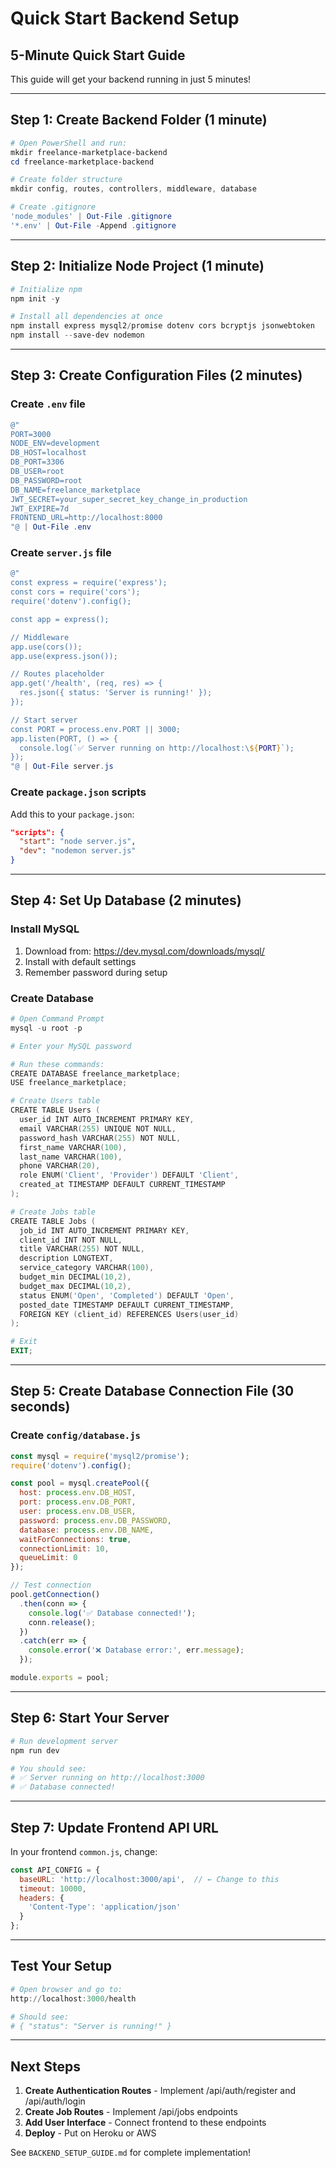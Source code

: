 # Quick Start Backend Setup

## 5-Minute Quick Start Guide

This guide will get your backend running in just 5 minutes!

---

## Step 1: Create Backend Folder (1 minute)

```powershell
# Open PowerShell and run:
mkdir freelance-marketplace-backend
cd freelance-marketplace-backend

# Create folder structure
mkdir config, routes, controllers, middleware, database

# Create .gitignore
'node_modules' | Out-File .gitignore
'*.env' | Out-File -Append .gitignore
```

---

## Step 2: Initialize Node Project (1 minute)

```powershell
# Initialize npm
npm init -y

# Install all dependencies at once
npm install express mysql2/promise dotenv cors bcryptjs jsonwebtoken
npm install --save-dev nodemon
```

---

## Step 3: Create Configuration Files (2 minutes)

### Create `.env` file

```powershell
@"
PORT=3000
NODE_ENV=development
DB_HOST=localhost
DB_PORT=3306
DB_USER=root
DB_PASSWORD=root
DB_NAME=freelance_marketplace
JWT_SECRET=your_super_secret_key_change_in_production
JWT_EXPIRE=7d
FRONTEND_URL=http://localhost:8000
"@ | Out-File .env
```

### Create `server.js` file

```powershell
@"
const express = require('express');
const cors = require('cors');
require('dotenv').config();

const app = express();

// Middleware
app.use(cors());
app.use(express.json());

// Routes placeholder
app.get('/health', (req, res) => {
  res.json({ status: 'Server is running!' });
});

// Start server
const PORT = process.env.PORT || 3000;
app.listen(PORT, () => {
  console.log(`✅ Server running on http://localhost:\${PORT}`);
});
"@ | Out-File server.js
```

### Create `package.json` scripts

Add this to your `package.json`:

```json
"scripts": {
  "start": "node server.js",
  "dev": "nodemon server.js"
}
```

---

## Step 4: Set Up Database (2 minutes)

### Install MySQL

1. Download from: https://dev.mysql.com/downloads/mysql/
2. Install with default settings
3. Remember password during setup

### Create Database

```powershell
# Open Command Prompt
mysql -u root -p

# Enter your MySQL password

# Run these commands:
CREATE DATABASE freelance_marketplace;
USE freelance_marketplace;

# Create Users table
CREATE TABLE Users (
  user_id INT AUTO_INCREMENT PRIMARY KEY,
  email VARCHAR(255) UNIQUE NOT NULL,
  password_hash VARCHAR(255) NOT NULL,
  first_name VARCHAR(100),
  last_name VARCHAR(100),
  phone VARCHAR(20),
  role ENUM('Client', 'Provider') DEFAULT 'Client',
  created_at TIMESTAMP DEFAULT CURRENT_TIMESTAMP
);

# Create Jobs table
CREATE TABLE Jobs (
  job_id INT AUTO_INCREMENT PRIMARY KEY,
  client_id INT NOT NULL,
  title VARCHAR(255) NOT NULL,
  description LONGTEXT,
  service_category VARCHAR(100),
  budget_min DECIMAL(10,2),
  budget_max DECIMAL(10,2),
  status ENUM('Open', 'Completed') DEFAULT 'Open',
  posted_date TIMESTAMP DEFAULT CURRENT_TIMESTAMP,
  FOREIGN KEY (client_id) REFERENCES Users(user_id)
);

# Exit
EXIT;
```

---

## Step 5: Create Database Connection File (30 seconds)

### Create `config/database.js`

```javascript
const mysql = require('mysql2/promise');
require('dotenv').config();

const pool = mysql.createPool({
  host: process.env.DB_HOST,
  port: process.env.DB_PORT,
  user: process.env.DB_USER,
  password: process.env.DB_PASSWORD,
  database: process.env.DB_NAME,
  waitForConnections: true,
  connectionLimit: 10,
  queueLimit: 0
});

// Test connection
pool.getConnection()
  .then(conn => {
    console.log('✅ Database connected!');
    conn.release();
  })
  .catch(err => {
    console.error('❌ Database error:', err.message);
  });

module.exports = pool;
```

---

## Step 6: Start Your Server

```powershell
# Run development server
npm run dev

# You should see:
# ✅ Server running on http://localhost:3000
# ✅ Database connected!
```

---

## Step 7: Update Frontend API URL

In your frontend `common.js`, change:

```javascript
const API_CONFIG = {
  baseURL: 'http://localhost:3000/api',  // ← Change to this
  timeout: 10000,
  headers: {
    'Content-Type': 'application/json'
  }
};
```

---

## Test Your Setup

```powershell
# Open browser and go to:
http://localhost:3000/health

# Should see:
# { "status": "Server is running!" }
```

---

## Next Steps

1. **Create Authentication Routes** - Implement /api/auth/register and /api/auth/login
2. **Create Job Routes** - Implement /api/jobs endpoints
3. **Add User Interface** - Connect frontend to these endpoints
4. **Deploy** - Put on Heroku or AWS

See `BACKEND_SETUP_GUIDE.md` for complete implementation!

